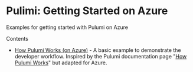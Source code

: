 # Pulimi: Getting Started on Azure

Examples for getting started with Pulumi on Azure

Contents

* [How Pulumi Works (on Azure)][2] - A basic example to demonstrate the developer workflow.  Inspired by the Pulumi documentation page "[How Pulumi Works][1]" but adapted for Azure.

[1]: https://www.pulumi.com/docs/intro/concepts/how-pulumi-works/
[2]: how-pulumi-works-azure